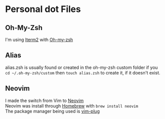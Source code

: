 # Personal dot Files

## Oh-My-Zsh
I'm using [Iterm2](https://iterm2.com/) with [Oh-my-zsh](https://ohmyz.sh/)

## Alias
alias.zsh is usually found or created in the oh-my-zsh custom folder if you
``cd ~/.oh-my-zsh/custom`` then ``touch alias.zsh`` to create it, if it doesn't exist.

## Neovim
I made the switch from Vim to [Neovim](https://neovim.io) <br>
Neovim was install through [Homebrew](https://brew.sh/) with ``brew install neovim`` <br>
The package manager being used is [vim-plug](https://github.com/junegunn/vim-plug)

